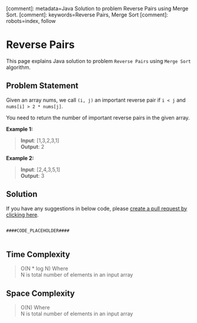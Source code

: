 [comment]: metadata=Java Solution to problem Reverse Pairs using Merge Sort.
[comment]: keywords=Reverse Pairs, Merge Sort
[comment]: robots=index, follow


<h1>Reverse Pairs</h1>
<p>
This page explains Java solution to problem <code class="inline">Reverse Pairs</code> using <code class="inline">Merge Sort</code> algorithm.
</p>


<h2 class="heading">Problem Statement</h2>
<p>
Given an array nums, we call <code class="inline">(i, j)</code> an important reverse pair if <code class="inline">i < j</code> and <code class="inline">nums[i] > 2 * nums[j]</code>.
</p>
<p>
You need to return the number of important reverse pairs in the given array.
</p>

<b>Example 1:</b>
<blockquote>
<p>
<b>Input</b>: [1,3,2,3,1]<br/>
<b>Output</b>: 2<br/>
</p>
</blockquote>

<b>Example 2:</b>
<blockquote>
<p>
<b>Input</b>: [2,4,3,5,1]<br/>
<b>Output</b>: 3<br/>
</p>
</blockquote>


<h2 class="heading">Solution</h2>
If you have any suggestions in below code, please <a href="####LINK_PLACEHOLDER####" target="_blank" rel="noopener noreferrer" class="absolute">create a pull request by clicking here</a>.
<pre>
<code class="language-java">
####CODE_PLACEHOLDER####
</code>
</pre>


<h2 class="heading">Time Complexity</h2>
<blockquote>
<p>
O(N * log N) Where <br />
N is total number of elements in an input array
</p>
</blockquote>


<h2 class="heading">Space Complexity</h2>
<blockquote>
<p>
O(N) Where <br />
N is total number of elements in an input array
</p>
</blockquote>